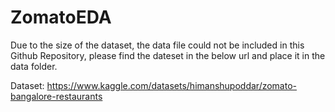 # ZomatoEDA

Due to the size of the dataset, the data file could not be included in this Github Repository, please find the dateset in the below url and place it in the data folder.

Dataset: https://www.kaggle.com/datasets/himanshupoddar/zomato-bangalore-restaurants
